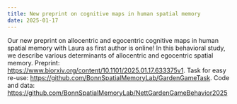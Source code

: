```yaml
---
title: New preprint on cognitive maps in human spatial memory
date: 2025-01-17
---
```


Our new preprint on allocentric and egocentric cognitive maps in human spatial memory with Laura as first author is online! In this behavioral study, we describe various determinants of allocentric and egocentric spatial memory. Preprint: https://www.biorxiv.org/content/10.1101/2025.01.17.633375v1. Task for easy re-use: https://github.com/BonnSpatialMemoryLab/GardenGameTask. Code and data: https://github.com/BonnSpatialMemoryLab/NettGardenGameBehavior2025

<!--more-->



